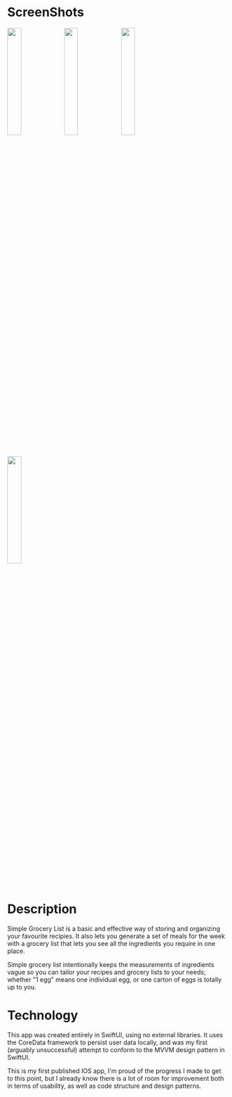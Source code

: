 # ScreenShots

<img src="https://i.imgur.com/UlVsiat.png" width="25%">
<img src="https://i.imgur.com/p20pazB.png" width="25%">
<img src="https://i.imgur.com/G6jTqS8.png" width="25%">
<img src="https://i.imgur.com/lfTnEzb.png" width="25%">

# Description

Simple Grocery List is a basic and effective way of storing and organizing your favourite recipies. It also lets you generate a set of meals for the week with a grocery list that lets you see all the ingredients you require in one place.

Simple grocery list intentionally keeps the measurements of ingredients vague so you can tailor your recipes and grocery lists to your needs; whether "1 egg" means one individual egg, or one carton of eggs is totally up to you. 

# Technology

This app was created entirely in SwiftUI, using no external libraries. It uses the CoreData framework to persist user data locally, and was my first (arguably unsuccessful) attempt to conform to the MVVM design pattern in SwiftUI.

This is my first published IOS app, I'm proud of the progress I made to get to this point, but I already know there is a lot of room for improvement both in terms of usability, as well as code structure and design patterns.
